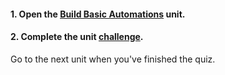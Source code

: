 <head><base target="_blank"> </head>

#### **1. Open the [Build Basic Automations](https://safe.my.trailhead.com/content/safe/modules/build-basic-automations/build-basic-automations?trail_id=fme-server-authoring) unit.**

  


#### **2. Complete the unit** [**challenge**](https://safe.my.trailhead.com/content/safe/modules/build-basic-automations/build-basic-automations?trail_id=fme-server-authoring#challenge).

Go to the next unit when you've finished the quiz.


